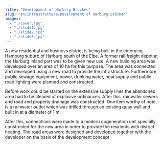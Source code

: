 ```yaml
---
title: "Development of Harburg Brücken"
slug: "en/infrastructure/Development of Harburg Brücken"
images:
  - "./cover.jpg"
  - "./slide1.jpg"
  - "./slide2.jpg"
  - "./slide3.jpg"
---
```


A new residential and business district is being built in the
emerging Hamburg suburb of Harburg south of the Elbe. A former rail
freight depot at the Harburg inland port was to be given new use. A new
building area was developed over an area of 10 ha for this purpose. The
area was connected and developed using a new road to provide the
infrastructure. Furthermore, public sewage equipment, power, drinking
water, heat supply and public road lighting were planned and
constructed.

Before work could be started on the extensive supply lines the
abandoned area had to be cleared of explosive ordinances. After this,
rainwater sewers and road and property drainage was constructed. One
item worthy of note is a rainwater outlet which was drilled through an
existing quay wall and built in at a diameter of 1 m.

After this, connections were made to a modern cogeneration unit
specially constructed for the new area in order to provide the residents
with district heating. The road areas were designed and developed
together with the developer on the basis of the development concept.
